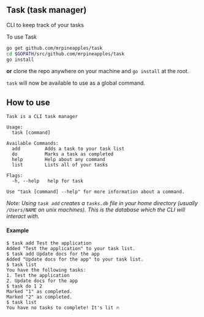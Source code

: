 ## Task (task manager)

CLI to keep track of your tasks

To use Task
```zsh
go get github.com/mrpineapples/task
cd $GOPATH/src/github.com/mrpineapples/task
go install
```
**or** clone the repo anywhere on your machine and `go install` at the root.

`task` will now be available to use as a global command.

## How to use
```
Task is a CLI task manager

Usage:
  task [command]

Available Commands:
  add         Adds a task to your task list
  do          Marks a task as completed
  help        Help about any command
  list        Lists all of your tasks

Flags:
  -h, --help   help for task

Use "task [command] --help" for more information about a command.
```
_Note: Using `task add` creates a `tasks.db` file in your home directory (usually `/Users/NAME` on unix machines). This is the database which the CLI will interact with._

#### Example
```
$ task add Test the application
Added "Test the application" to your task list.
$ task add Update docs for the app
Added "Update docs for the app" to your task list.
$ task list
You have the following tasks:
1. Test the application
2. Update docs for the app
$ task do 1 2
Marked "1" as completed.
Marked "2" as completed.
$ task list
You have no tasks to complete! It's lit 🔥
```
